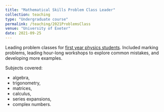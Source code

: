 ```yaml
---
title: "Mathematical Skills Problem Class Leader"
collection: teaching
type: "Undergraduate course"
permalink: /teaching/2021ProblemsClass
venue: "University of Exeter"
date: 2021-09-25
---
```


Leading problem classes for [first year physics students](https://newton.ex.ac.uk/handbook/modules/PHY1025.html). Included marking problems, leading hour-long workshops to explore common mistakes, and developing more examples.

Subjects covered:
- algebra,
-  trigonometry,
-  matrices,
-  calculus,
-  series expansions,
-  complex numbers.
